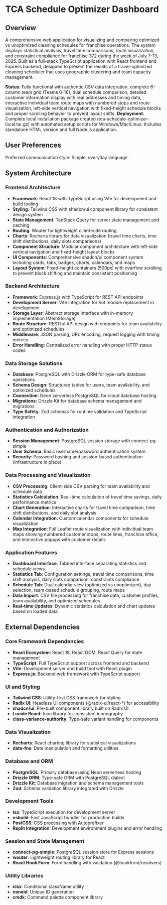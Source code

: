 # TCA Schedule Optimizer Dashboard

## Overview

A comprehensive web application for visualizing and comparing optimized vs unoptimized cleaning schedules for franchise operations. The system displays statistical analysis, travel time comparisons, route visualization, and constraint compliance for franchise 372 during the week of July 7-13, 2025. Built as a full-stack TypeScript application with React frontend and Express backend, designed to present the results of a travel-optimized cleaning scheduler that uses geographic clustering and team capacity management.

**Status**: Fully functional with authentic CSV data integration, complete 6-column team grid (Teams 0-16), dual schedule comparison, detailed customer information display with real addresses and timing data, interactive individual team route maps with numbered stops and route visualization, left-side vertical navigation with fixed-height schedule blocks and proper scrolling behavior to prevent layout shifts. **Deployment**: Complete local installation package created (tca-schedule-optimizer-local.tar.gz) with automated setup scripts for Windows/Mac/Linux. Includes standalone HTML version and full Node.js application.

## User Preferences

Preferred communication style: Simple, everyday language.

## System Architecture

### Frontend Architecture
- **Framework**: React 18 with TypeScript using Vite for development and build tooling
- **Styling**: Tailwind CSS with shadcn/ui component library for consistent design system
- **State Management**: TanStack Query for server state management and caching
- **Routing**: Wouter for lightweight client-side routing
- **Charts**: Recharts library for data visualization (travel time charts, time shift distributions, daily slots comparisons)
- **Component Structure**: Modular component architecture with left-side vertical navigation and fixed-height layout blocks
- **UI Components**: Comprehensive shadcn/ui component system including cards, tabs, badges, charts, calendars, and maps
- **Layout System**: Fixed-height containers (500px) with overflow scrolling to prevent block shifting and maintain consistent positioning

### Backend Architecture
- **Framework**: Express.js with TypeScript for REST API endpoints
- **Development Server**: Vite integration for hot module replacement in development
- **Storage Layer**: Abstract storage interface with in-memory implementation (MemStorage)
- **Route Structure**: RESTful API design with endpoints for team availability and optimized schedules
- **Middleware**: JSON parsing, URL encoding, request logging with timing metrics
- **Error Handling**: Centralized error handling with proper HTTP status codes

### Data Storage Solutions
- **Database**: PostgreSQL with Drizzle ORM for type-safe database operations
- **Schema Design**: Structured tables for users, team availability, and optimized schedules
- **Connection**: Neon serverless PostgreSQL for cloud database hosting
- **Migrations**: Drizzle Kit for database schema management and migrations
- **Type Safety**: Zod schemas for runtime validation and TypeScript integration

### Authentication and Authorization
- **Session Management**: PostgreSQL session storage with connect-pg-simple
- **User Schema**: Basic username/password authentication system
- **Security**: Password hashing and session-based authentication (infrastructure in place)

### Data Processing and Visualization
- **CSV Processing**: Client-side CSV parsing for team availability and schedule data
- **Statistics Calculation**: Real-time calculation of travel time savings, daily performance metrics
- **Chart Generation**: Interactive charts for travel time comparison, time shift distributions, and daily slot analysis
- **Calendar Integration**: Custom calendar components for schedule visualization
- **Map Integration**: Full Leaflet route visualization with individual team maps showing numbered customer stops, route lines, franchise office, and interactive popups with customer details

### Application Features
- **Dashboard Interface**: Tabbed interface separating statistics and schedule views
- **Statistics Tab**: Configuration settings, travel time comparisons, time shift analysis, daily slots comparison, constraints compliance
- **Schedule Tab**: Dual calendar view (optimized vs unoptimized), day selection, team-based schedule grouping, route maps
- **Data Import**: CSV file processing for franchise data, customer profiles, team availability, and optimized schedules
- **Real-time Updates**: Dynamic statistics calculation and chart updates based on loaded data

## External Dependencies

### Core Framework Dependencies
- **React Ecosystem**: React 18, React DOM, React Query for state management
- **TypeScript**: Full TypeScript support across frontend and backend
- **Vite**: Development server and build tool with React plugin
- **Express.js**: Backend web framework with TypeScript support

### UI and Styling
- **Tailwind CSS**: Utility-first CSS framework for styling
- **Radix UI**: Headless UI components (@radix-ui/react-*) for accessibility
- **shadcn/ui**: Pre-built component library built on Radix UI
- **Lucide React**: Icon library for consistent iconography
- **class-variance-authority**: Type-safe variant handling for components

### Data Visualization
- **Recharts**: React charting library for statistical visualizations
- **date-fns**: Date manipulation and formatting utilities

### Database and ORM
- **PostgreSQL**: Primary database using Neon serverless hosting
- **Drizzle ORM**: Type-safe ORM with PostgreSQL dialect
- **Drizzle Kit**: Database migration and schema management tools
- **Zod**: Schema validation library integrated with Drizzle

### Development Tools
- **tsx**: TypeScript execution for development server
- **esbuild**: Fast JavaScript bundler for production builds
- **PostCSS**: CSS processing with Autoprefixer
- **Replit Integration**: Development environment plugins and error handling

### Session and State Management
- **connect-pg-simple**: PostgreSQL session store for Express sessions
- **wouter**: Lightweight routing library for React
- **React Hook Form**: Form handling with validation (@hookform/resolvers)

### Utility Libraries
- **clsx**: Conditional className utility
- **nanoid**: Unique ID generation
- **cmdk**: Command palette component library